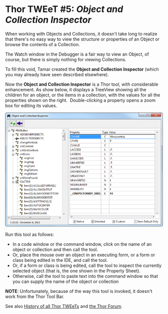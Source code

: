 ﻿Thor TWEeT #5: _Object and Collection Inspector_
===

When working with Objects and Collections, it doesn't take long to realize that there's no easy way to view the structure or properties of an Object or browse the contents of a Collection.

The Watch window in the Debugger is a fair way to view an Object, of course, but there is simply nothing for viewing Collections.

To fill this void, Tamar created the **Object and Collection Inspector** (which you may already have seen described elsewhere).

Now the **Object and Collection Inspector** is a Thor tool, with considerable enhancement. As show below, it displays a TreeView showing all the children for an object, or the items in a collection, with the values for all the properties shown on the right.  Double-clicking a property opens a zoom box for editing its values.

![](Images/Tweet5a.png)

Run this tool as follows:

*   In a code window or the command window, click on the name of an object or collection and then call the tool.
*   Or, place the mouse over an object in an executing form, or a form or class being edited in the IDE, and call the tool.
*   Or, if a form or class is being edited, call the tool to inspect the currently selected object (that is, the one shown in the Property Sheet).
*   Otherwise, call the tool to paste text into the command window so that you can supply the name of the object or collection

**NOTE**: Unfortunately, because of the way this tool is invoked, it doesn't work from the Thor Tool Bar.

See also [History of all Thor TWEeTs](../TWEeTs.md) and [the Thor Forum](https://groups.google.com/forum/?fromgroups#!forum/FoxProThor).
